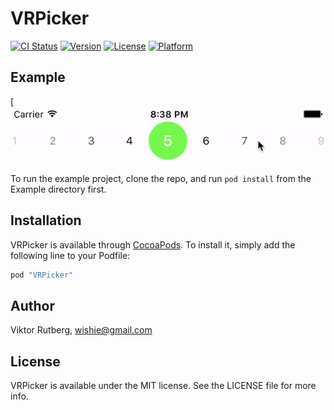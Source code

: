 # VRPicker

[![CI Status](http://img.shields.io/travis/vrutberg/VRPicker.svg?style=flat)](https://travis-ci.org/vrutberg/VRPicker)
[![Version](https://img.shields.io/cocoapods/v/VRPicker.svg?style=flat)](http://cocoapods.org/pods/VRPicker)
[![License](https://img.shields.io/cocoapods/l/VRPicker.svg?style=flat)](http://cocoapods.org/pods/VRPicker)
[![Platform](https://img.shields.io/cocoapods/p/VRPicker.svg?style=flat)](http://cocoapods.org/pods/VRPicker)

## Example

[![Example](Assets/example.gif)

To run the example project, clone the repo, and run `pod install` from the Example directory first.

## Installation

VRPicker is available through [CocoaPods](http://cocoapods.org). To install
it, simply add the following line to your Podfile:

```ruby
pod "VRPicker"
```

## Author

Viktor Rutberg, wishie@gmail.com

## License

VRPicker is available under the MIT license. See the LICENSE file for more info.
